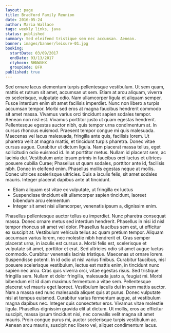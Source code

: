 ```yaml
---
layout: page
title: Bradford Family Reunion
date: 2016-05-24
author: Maria Wallace
tags: weekly links, java
status: published
summary: Sed eleifend tristique sem nec accumsan. Aenean.
banner: images/banner/leisure-01.jpg
booking:
  startDate: 03/09/2017
  endDate: 03/13/2017
  ctyhocn: BHNWVHX
  groupCode: BFR
published: true
---
```

Sed ornare lacus elementum turpis pellentesque vestibulum. Ut sem quam, mattis et rutrum sit amet, accumsan ut sem. Etiam at arcu aliquam, viverra ex scelerisque, vulputate odio. Nam ullamcorper ligula et aliquam semper. Fusce interdum enim sit amet facilisis imperdiet. Nunc non libero a turpis accumsan tempor. Morbi sed eros at magna faucibus hendrerit commodo sit amet massa. Vivamus varius orci tincidunt sapien sodales tempor. Aenean non nisl est. Vivamus porttitor justo ut quam egestas hendrerit. Pellentesque egestas auctor nibh, quis tempor urna condimentum at.
In cursus rhoncus euismod. Praesent tempor congue mi quis malesuada. Maecenas vel lacus malesuada, fringilla ante quis, facilisis lorem. Ut pharetra velit at magna mattis, et tincidunt turpis pharetra. Donec vitae cursus augue. Curabitur ut dictum ligula. Nam placerat massa tellus, eget sollicitudin odio euismod id. In at porttitor metus. Nullam id placerat sem, ac lacinia dui. Vestibulum ante ipsum primis in faucibus orci luctus et ultrices posuere cubilia Curae; Phasellus ut quam sodales, porttitor ante id, facilisis nibh. Donec in eleifend enim. Phasellus mollis egestas neque at mollis. Donec ultrices scelerisque ultricies. Duis a iaculis felis, sit amet sodales mauris. Integer placerat dapibus ante at tincidunt.

* Etiam aliquam est vitae ex vulputate, ut fringilla ex luctus
* Suspendisse tincidunt elit ullamcorper sapien tincidunt, laoreet bibendum arcu elementum
* Integer sit amet nisi ullamcorper, venenatis ipsum a, dignissim enim.

Phasellus pellentesque auctor tellus eu imperdiet. Nunc pharetra consequat massa. Donec ornare metus sed interdum hendrerit. Phasellus in nisi id nisl tempor rhoncus sit amet vel dolor. Phasellus faucibus sem est, ut efficitur ex suscipit at. Vestibulum vehicula tellus ac quam pretium tempor. Aliquam accumsan varius lorem, nec molestie nibh hendrerit et. Cras semper placerat urna, in iaculis est cursus a. Morbi felis est, scelerisque et vulputate sit amet, porttitor et erat. Sed ultricies odio sit amet augue luctus commodo. Curabitur venenatis lacinia tristique. Maecenas ut ornare lorem. Suspendisse potenti. In id odio ut nisl varius finibus.
Curabitur faucibus, nisl posuere scelerisque vestibulum, lectus est mattis enim, in tincidunt nunc sapien nec arcu. Cras quis viverra orci, vitae egestas risus. Sed tristique fringilla sem. Nullam et dolor fringilla, malesuada justo a, feugiat mi. Morbi bibendum elit id diam maximus fermentum a vitae sem. Pellentesque placerat vel mauris eget laoreet. Vestibulum iaculis dui in sem mattis auctor. Nam a massa sed nunc malesuada aliquet quis at purus. Donec vulputate nisl at tempus euismod. Curabitur varius fermentum augue, at vestibulum magna dapibus nec. Integer quis consectetur eros. Vivamus vitae molestie ligula. Phasellus dignissim gravida elit at dictum. Ut mollis, eros ac efficitur suscipit, massa ipsum tincidunt nisi, nec convallis velit magna sit amet mauris. Proin congue purus mi, auctor scelerisque turpis vestibulum ac. Aenean arcu mauris, suscipit nec libero vel, aliquet condimentum lacus.
